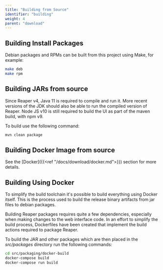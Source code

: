 ```yaml
---
title: "Building from Source"
identifier: "building"
weight: 4
parent: "download"
---
```


## Building Install Packages

Debian packages and RPMs can be built from this project using Make, for example:

```bash
make deb
make rpm
```

## Building JARs from source

Since Reaper v4, Java 11 is required to compile and run it. More recent versions of the JDK should also be able to run the compiled version of Reaper.
Node JS v10 is still required to build the UI as part of the maven build, with npm v9.

To build use the following command:

```bash
mvn clean package
```

## Building Docker Image from source

 See the [Docker]({{<ref "/docs/download/docker.md">}}) section for more details.

## Building Using Docker

To simplify the build toolchain it's possible to build everything using Docker itself. This is the process used to build the release binary artifacts from jar files to debian packages.

Building Reaper packages requires quite a few dependencies, especially when making changes to the web interface code. In an effort to simplify the build process, Dockerfiles have been created that implement the build actions required to package Reaper.

To build the JAR and other packages which are then placed in the _src/packages_ directory run the following commands:

```bash
cd src/packaging/docker-build
docker-compose build
docker-compose run build
```

